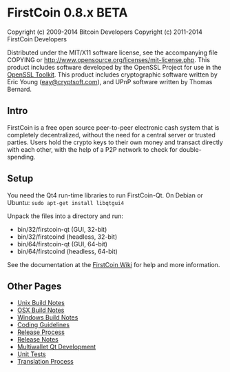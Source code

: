 FirstCoin 0.8.x BETA
====================

Copyright (c) 2009-2014 Bitcoin Developers
Copyright (c) 2011-2014 FirstCoin Developers

Distributed under the MIT/X11 software license, see the accompanying
file COPYING or http://www.opensource.org/licenses/mit-license.php.
This product includes software developed by the OpenSSL Project for use in the [OpenSSL Toolkit](http://www.openssl.org/). This product includes
cryptographic software written by Eric Young ([eay@cryptsoft.com](mailto:eay@cryptsoft.com)), and UPnP software written by Thomas Bernard.


Intro
---------------------
FirstCoin is a free open source peer-to-peer electronic cash system that is
completely decentralized, without the need for a central server or trusted
parties.  Users hold the crypto keys to their own money and transact directly
with each other, with the help of a P2P network to check for double-spending.


Setup
---------------------
You need the Qt4 run-time libraries to run FirstCoin-Qt. On Debian or Ubuntu:
	`sudo apt-get install libqtgui4`

Unpack the files into a directory and run:

- bin/32/firstcoin-qt (GUI, 32-bit)
- bin/32/firstcoind (headless, 32-bit)
- bin/64/firstcoin-qt (GUI, 64-bit)
- bin/64/firstcoind (headless, 64-bit)

See the documentation at the [FirstCoin Wiki](http://firstcoin.info)
for help and more information.


Other Pages
---------------------
- [Unix Build Notes](build-unix.md)
- [OSX Build Notes](build-osx.md)
- [Windows Build Notes](build-msw.md)
- [Coding Guidelines](coding.md)
- [Release Process](release-process.md)
- [Release Notes](release-notes.md)
- [Multiwallet Qt Development](multiwallet-qt.md)
- [Unit Tests](unit-tests.md)
- [Translation Process](translation_process.md)
